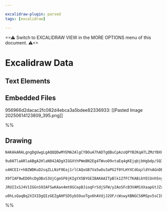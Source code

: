 ```yaml
---

excalidraw-plugin: parsed
tags: [excalidraw]

---
```

==⚠  Switch to EXCALIDRAW VIEW in the MORE OPTIONS menu of this document. ⚠==


# Excalidraw Data
## Text Elements
## Embedded Files
956966d2dacac2fc082d4ebca3a5bdee82336933: [[Pasted Image 20250614123809_395.png]]

%%
## Drawing
```compressed-json
N4KAkARALgngDgUwgLgAQQQDwMYEMA2AlgCYBOuA7hADTgQBuCpAzoQPYB2KqATLZMzYBXUtiRoIACyhQ4zZAHoFAc0JRJQgEYA6bGwC2CgF7N6hbEcK4OCtptbErHALRY8RMpWdx8Q1TdIEfARcZgRmBShcZQUebTiAdho6IIR9BA4oZm4AbXAwUDAiiBJuCCMASQplAEF7ADNnAEV6gBYAZgA1YhqeAFYAOQ4Aa2SiyFhEMsJ9aKR+YsxuZz72

9u0ATlaARlaABgA2HlaN042ADgXIGGXthPWeBN2Eg4TWvoO9vtaEq4gKEjqbjbHgbdp/SQIQjKaTcU5/azKYLcPZ/ZhQUhsYYIADCbHwbFIZQx1mYcFwgUyY2Kmlw2GGykxQg4xDxBKJEhJHDJFIyUGpkHqhHw+AAyrBkRJBB4BRB0ZjsQB1QGSFHaPpojFYhDimCS9DS0p/JkwjjhbJoVH5SBscnYNQ3NDbPZW8YQRnCOAVYgW1A5AC6f3q5HS3

u4HCEIr+hBZWDKuD2sqZLLNzF9Eaj1rlCAQxGB7Va5wOu3aPG2f0YLHYXCdGqzldYnAGnDEwISCW+e0e7V+WcIzAAIqkoLnuPUCGE/pphCyAKLBdKZdOR/B/IRwYi4Ed5p1vU57VoHc7nPYvP5EEbhlfntj00docf4SdZ9FboS+iCIFkx5SyoXBMMJA2D4NgOA5iB4Tc8GwHh6mwPZzkg1oEE0PB2lwPpNGIHNELWA4wXaWVmHccQ/WtMBy3I7Zr

X9fIAF9wEDOhcDgOBxS3UjCgmSF0jKIgYX5BYGEIBAKAAITpBlk1ZfFCTKABibYECUnh5nyCBsBESkoAqEd9HFBVcVkjl0Hk7BwL2eo+mpDStL5XS0gk+kPWZGT2WJchuXJbSbM00htIc/QADFhTFCVSLlfEjXUvyAr0gztWVYggUtdUhNi+z4q1bFdX1SKZXSuzMkCgAlYRTXNFFCv8zK0gAeTtB1gRdaq4rSILOCgILcH0YVHVQSjigy4q9I6z

JRUIIxSJ4V1IGGnS9IAFSwKAan4mt0GCepBJioqFrSdjSFW/y2AoSFcB3VAM1XXaapGtJZxZGoTrOkJLogClMSoITiMxEUAA1gW2dptnic43l2Po+lPRC+HU378XwABNbh7gObQ7ih3YeDLbYNjxoSjDYAxuC4yB6AIIRSL2bQTjOemGdA+jWtq/Qytc1MP2kmzGRICapqvTNil5ty5LQMmIDE/F3vkwtCwOILFdlEqEGUSMKQUngcS11pWiV5nb

u0hLsQaqBq2XIXIDgQIzGEZgAHFSD5ybSOuoTgx6hAVdjJ2OF/cWswyXBNGCS6MSpv5sCIOBuHDhA/g4T3Y9ICOs2EKAL1IuODeKOwACsEGwLJRUTuAAFk2Gwx7g9DscJwQcA6P4CB/3CUmGLooA
```
%%